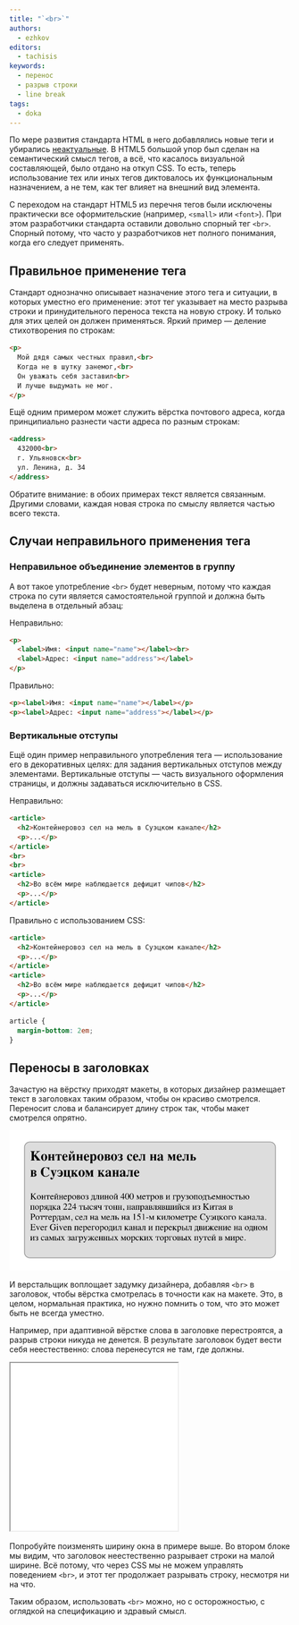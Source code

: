 ```yaml
---
title: "`<br>`"
authors:
  - ezhkov
editors:
  - tachisis
keywords:
  - перенос
  - разрыв строки
  - line break
tags:
  - doka
---
```


По мере развития стандарта HTML в него добавлялись новые теги и убирались [неактуальные](/html/deprecated-tags/). В HTML5 большой упор был сделан на семантический смысл тегов, а всё, что касалось визуальной составляющей, было отдано на откуп CSS. То есть, теперь использование тех или иных тегов диктовалось их функциональным назначением, а не тем, как тег влияет на внешний вид элемента.

С переходом на стандарт HTML5 из перечня тегов были исключены практически все оформительские (например, `<small>` или `<font>`). При этом разработчики стандарта оставили довольно спорный тег `<br>`. Спорный потому, что часто у разработчиков нет полного понимания, когда его следует применять.

## Правильное применение тега

Стандарт однозначно описывает назначение этого тега и ситуации, в которых уместно его применение: этот тег указывает на место разрыва строки и принудительного переноса текста на новую строку. И только для этих целей он должен применяться. Яркий пример — деление стихотворения по строкам:

```html
<p>
  Мой дядя самых честных правил,<br>
  Когда не в шутку занемог,<br>
  Он уважать себя заставил<br>
  И лучше выдумать не мог.
</p>
```

Ещё одним примером может служить вёрстка почтового адреса, когда принципиально разнести части адреса по разным строкам:

```html
<address>
  432000<br>
  г. Ульяновск<br>
  ул. Ленина, д. 34
</address>
```

Обратите внимание: в обоих примерах текст является связанным. Другими словами, каждая новая строка по смыслу является частью всего текста.

## Случаи неправильного применения тега

### Неправильное объединение элементов в группу

А вот такое употребление `<br>` будет неверным, потому что каждая строка по сути является самостоятельной группой и должна быть выделена в отдельный абзац:

Неправильно:

```html
<p>
  <label>Имя: <input name="name"></label><br>
  <label>Адрес: <input name="address"></label>
</p>
```

Правильно:

```html
<p><label>Имя: <input name="name"></label></p>
<p><label>Адрес: <input name="address"></label></p>
```

### Вертикальные отступы

Ещё один пример неправильного употребления тега — использование его в декоративных целях: для задания вертикальных отступов между элементами. Вертикальные отступы — часть визуального оформления страницы, и должны задаваться исключительно в CSS.

Неправильно:

```html
<article>
  <h2>Контейнеровоз сел на мель в Суэцком канале</h2>
  <p>...</p>
</article>
<br>
<br>
<article>
  <h2>Во всём мире наблюдается дефицит чипов</h2>
  <p>...</p>
</article>
```

Правильно с использованием CSS:

```html
<article>
  <h2>Контейнеровоз сел на мель в Суэцком канале</h2>
  <p>...</p>
</article>
<article>
  <h2>Во всём мире наблюдается дефицит чипов</h2>
  <p>...</p>
</article>
```

```css
article {
  margin-bottom: 2em;
}
```

## Переносы в заголовках

Зачастую на вёрстку приходят макеты, в которых дизайнер размещает текст в заголовках таким образом, чтобы он красиво смотрелся. Переносит слова и балансирует длину строк так, чтобы макет смотрелся опрятно.

![Искусственный разрыв заголовка дизайнером](images/article.png)

И верстальщик воплощает задумку дизайнера, добавляя `<br>` в заголовок, чтобы вёрстка смотрелась в точности как на макете. Это, в целом, нормальная практика, но нужно помнить о том, что это может быть не всегда уместно.

Например, при адаптивной вёрстке слова в заголовке перестроятся, а разрыв строки никуда не денется. В результате заголовок будет вести себя неестественно: слова перенесутся не там, где должны.

<iframe title="Переносы текста" src="demos/basic/" height="300" sandbox></iframe>

Попробуйте поизменять ширину окна в примере выше. Во втором блоке мы видим, что заголовок неестественно разрывает строки на малой ширине. Всё потому, что через CSS мы не можем управлять поведением `<br>`, и этот тег продолжает разрывать строку, несмотря ни на что.

Таким образом, использовать `<br>` можно, но с осторожностью, с оглядкой на спецификацию и здравый смысл.
